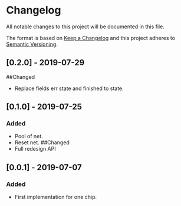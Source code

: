 # Changelog
All notable changes to this project will be documented in this file.

The format is based on [Keep a Changelog](http://keepachangelog.com/en/1.0.0/)
and this project adheres to [Semantic Versioning](http://semver.org/spec/v2.0.0.html).

## [0.2.0] - 2019-07-29
##Changed
- Replace fields err state and finished to state.

## [0.1.0] - 2019-07-25
### Added
- Pool of net.
- Reset net.
##Changed
- Full redesign API

## [0.0.1] - 2019-07-07
### Added
- First implementation for one chip.
